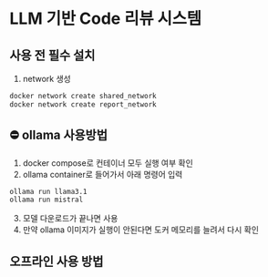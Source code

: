 # LLM 기반 Code 리뷰 시스템

## 사용 전 필수 설치
1. network 생성
```bash
docker network create shared_network
docker network create report_network
```

## ⛔️ ollama 사용방법
1. docker compose로 컨테이너 모두 실행 여부 확인
2. ollama container로 들어가서 아래 명령어 입력
```bash
ollama run llama3.1
ollama run mistral
```
3. 모델 다운로드가 끝나면 사용
4. 만약 ollama 이미지가 실행이 안된다면 도커 메모리를 늘려서 다시 확인

## 오프라인 사용 방법
